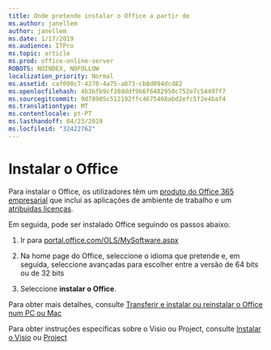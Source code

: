 ```yaml
---
title: Onde pretende instalar o Office a partir de
ms.author: janellem
author: janellem
ms.date: 1/17/2019
ms.audience: ITPro
ms.topic: article
ms.prod: office-online-server
ROBOTS: NOINDEX, NOFOLLOW
localization_priority: Normal
ms.assetid: caf090c7-4270-4a75-a873-cb8d094dcd82
ms.openlocfilehash: 4b3bfb9cf38dddf9b6f6482950c752e7c54497f7
ms.sourcegitcommit: 9d78905c512192ffc4675468abd2efc5f2e4baf4
ms.translationtype: MT
ms.contentlocale: pt-PT
ms.lasthandoff: 04/23/2019
ms.locfileid: "32422762"
---
```

# <a name="install-office"></a>Instalar o Office

Para instalar o Office, os utilizadores têm um [produto do Office 365 empresarial](https://support.office.com/article/f8ab5e25-bf3f-4a47-b264-174b1ee925fd?wt.mc_id=Alchemy_ClientDIA) que inclui as aplicações de ambiente de trabalho e um [atribuídas licenças](https://docs.microsoft.com/office365/admin/subscriptions-and-billing/assign-licenses-to-users).
  
Em seguida, pode ser instalado Office seguindo os passos abaixo:
  
1. Ir para [portal.office.com/OLS/MySoftware.aspx](https://portal.office.com/OLS/MySoftware.aspx)
    
2. Na home page do Office, seleccione o idioma que pretende e, em seguida, seleccione avançadas para escolher entre a versão de 64 bits ou de 32 bits
    
3. Seleccione **instalar o Office**.
    
Para obter mais detalhes, consulte [Transferir e instalar ou reinstalar o Office num PC ou Mac](https://support.office.com/article/4414eaaf-0478-48be-9c42-23adc4716658?wt.mc_id=Alchemy_ClientDIA)
  
Para obter instruções específicas sobre o Visio ou Project, consulte [Instalar o Visio](https://support.office.com/article/f98f21e3-aa02-4827-9167-ddab5b025710) ou [Project](https://support.office.com/article/7059249b-d9fe-4d61-ab96-5c5bf435f281)

